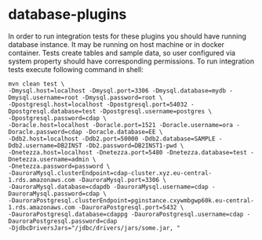 # database-plugins

In order to run integration tests for these plugins you should have running database instance. It may be running on host
machine or in docker container. Tests create tables and sample data, so user configured via system property should have 
corresponding permissions. To run integration tests execute following command in shell:
```
mvn clean test \ 
-Dmysql.host=localhost -Dmysql.port=3306 -Dmysql.database=mydb -Dmysql.username=root -Dmysql.password=root \
-Dpostgresql.host=localhost -Dpostgresql.port=54032 -Dpostgresql.database=test -Dpostgresql.username=postgres \ 
-Dpostgresql.password=cdap \
-Doracle.host=localhost -Doracle.port=1521 -Doracle.username=ora -Doracle.password=cdap -Doracle.database=EE \
-Ddb2.host=localhost -Ddb2.port=50000 -Ddb2.database=SAMPLE -Ddb2.username=DB2INST -Db2.password=DB2INST1-pwd \
-Dnetezza.host=localhost -Dnetezza.port=5480 -Dnetezza.database=test -Dnetezza.username=admin \
-Dnetezza.password=password \
-DauroraMysql.clusterEndpoint=cdap-cluster.xyz.eu-central-1.rds.amazonaws.com -DauroraMysql.port=3306 \
-DauroraMysql.database=cdapdb -DauroraMysql.username=cdap -DauroraMysql.password=cdap \
-DauroraPostgresql.clusterEndpoint=pginstance.cxywmbgwp60k.eu-central-1.rds.amazonaws.com -DauroraPostgresql.port=5432 \
-DauroraPostgresql.database=cdappg -DauroraPostgresql.username=cdap -DauroraPostgresql.password=cdap
-DjdbcDriversJars="/jdbc/drivers/jars/some.jar, "
```